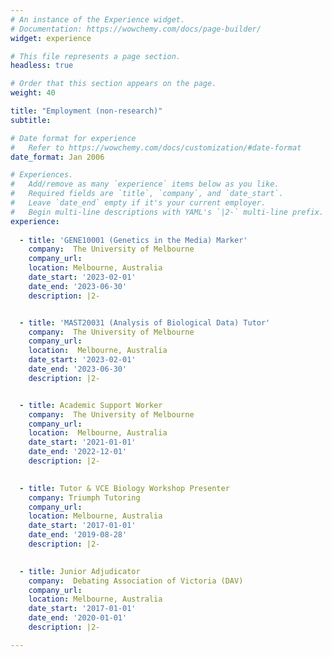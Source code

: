 ```yaml
---
# An instance of the Experience widget.
# Documentation: https://wowchemy.com/docs/page-builder/
widget: experience

# This file represents a page section.
headless: true

# Order that this section appears on the page.
weight: 40

title: "Employment (non-research)"
subtitle:

# Date format for experience
#   Refer to https://wowchemy.com/docs/customization/#date-format
date_format: Jan 2006

# Experiences.
#   Add/remove as many `experience` items below as you like.
#   Required fields are `title`, `company`, and `date_start`.
#   Leave `date_end` empty if it's your current employer.
#   Begin multi-line descriptions with YAML's `|2-` multi-line prefix.
experience:
 
  - title: 'GENE10001 (Genetics in the Media) Marker'
    company:  The University of Melbourne
    company_url:
    location: Melbourne, Australia
    date_start: '2023-02-01'
    date_end: '2023-06-30'
    description: |2-


  - title: 'MAST20031 (Analysis of Biological Data) Tutor'
    company:  The University of Melbourne
    company_url:
    location:  Melbourne, Australia
    date_start: '2023-02-01'
    date_end: '2023-06-30'
    description: |2-


  - title: Academic Support Worker
    company:  The University of Melbourne
    company_url: 
    location:  Melbourne, Australia
    date_start: '2021-01-01'
    date_end: '2022-12-01'
    description: |2-
    

  - title: Tutor & VCE Biology Workshop Presenter
    company: Triumph Tutoring
    company_url: 
    location: Melbourne, Australia
    date_start: '2017-01-01'
    date_end: '2019-08-28'
    description: |2-
        

  - title: Junior Adjudicator
    company:  Debating Association of Victoria (DAV)
    company_url: 
    location: Melbourne, Australia
    date_start: '2017-01-01'
    date_end: '2020-01-01'
    description: |2-

---
```

